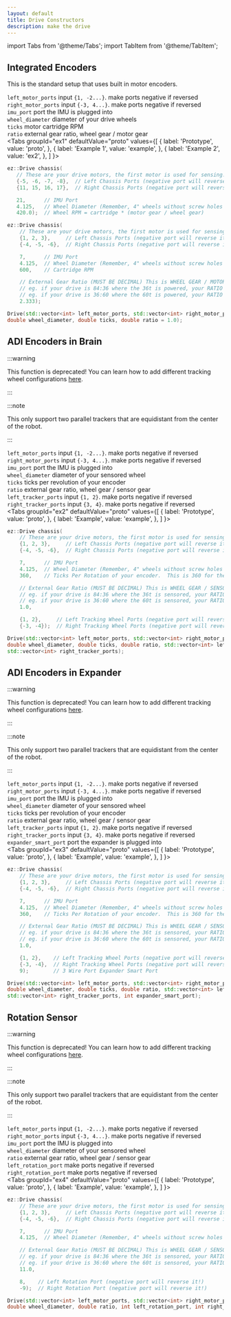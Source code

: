 ```yaml
---
layout: default
title: Drive Constructors
description: make the drive
---
```


import Tabs from '@theme/Tabs';
import TabItem from '@theme/TabItem';


## Integrated Encoders
This is the standard setup that uses built in motor encoders.    

`left_motor_ports` input `{1, -2...}`. make ports negative if reversed      
`right_motor_ports` input `{-3, 4...}`. make ports negative if reversed         
`imu_port` port the IMU is plugged into       
`wheel_diameter` diameter of your drive wheels      
`ticks` motor cartridge RPM   
`ratio` external gear ratio, wheel gear / motor gear       
<Tabs
  groupId="ex1"
  defaultValue="proto"
  values={[
    { label: 'Prototype',  value: 'proto', },
    { label: 'Example 1',  value: 'example', },
    { label: 'Example 2',  value: 'ex2', },
  ]
}>

<TabItem value="example">

 ```cpp
ez::Drive chassis(
    // These are your drive motors, the first motor is used for sensing!
    {-5, -6, -7, -8},  // Left Chassis Ports (negative port will reverse it!)
    {11, 15, 16, 17},  // Right Chassis Ports (negative port will reverse it!)

    21,      // IMU Port
    4.125,   // Wheel Diameter (Remember, 4" wheels without screw holes are actually 4.125!)
    420.0);  // Wheel RPM = cartridge * (motor gear / wheel gear)
```

</TabItem>


<TabItem value="ex2">

```cpp
ez::Drive chassis(
    // These are your drive motors, the first motor is used for sensing!
    {1, 2, 3},     // Left Chassis Ports (negative port will reverse it!)
    {-4, -5, -6},  // Right Chassis Ports (negative port will reverse it!)

    7,      // IMU Port
    4.125,  // Wheel Diameter (Remember, 4" wheels without screw holes are actually 4.125!)
    600,    // Cartridge RPM

    // External Gear Ratio (MUST BE DECIMAL) This is WHEEL GEAR / MOTOR GEAR
    // eg. if your drive is 84:36 where the 36t is powered, your RATIO would be 84/36 which is 2.333
    // eg. if your drive is 36:60 where the 60t is powered, your RATIO would be 36/60 which is 0.6
    2.333);
```

</TabItem>


<TabItem value="proto">

```cpp
Drive(std::vector<int> left_motor_ports, std::vector<int> right_motor_ports, int imu_port, 
double wheel_diameter, double ticks, double ratio = 1.0);
```

</TabItem>
</Tabs>






 


## ADI Encoders in Brain
:::warning

This function is deprecated!  You can learn how to add different tracking wheel configurations [here](ez-template-docs/tutorials/installation.md).

:::

:::note

This only support two parallel trackers that are equidistant from the center of the robot.  

:::

`left_motor_ports` input `{1, -2...}`. make ports negative if reversed      
`right_motor_ports` input `{-3, 4...}`. make ports negative if reversed         
`imu_port` port the IMU is plugged into       
`wheel_diameter` diameter of your sensored wheel       
`ticks` ticks per revolution of your encoder   
`ratio` external gear ratio, wheel gear / sensor gear      
`left_tracker_ports` input `{1, 2}`. make ports negative if reversed      
`right_tracker_ports` input `{3, 4}`. make ports negative if reversed      
<Tabs
  groupId="ex2"
  defaultValue="proto"
  values={[
    { label: 'Prototype',  value: 'proto', },
    { label: 'Example',  value: 'example', },
  ]
}>

<TabItem value="example">

```cpp
ez::Drive chassis(
    // These are your drive motors, the first motor is used for sensing!
    {1, 2, 3},     // Left Chassis Ports (negative port will reverse it!)
    {-4, -5, -6},  // Right Chassis Ports (negative port will reverse it!)

    7,      // IMU Port
    4.125,  // Wheel Diameter (Remember, 4" wheels without screw holes are actually 4.125!)
    360,    // Ticks Per Rotation of your encoder.  This is 360 for the red encoders

    // External Gear Ratio (MUST BE DECIMAL) This is WHEEL GEAR / SENSOR GEAR
    // eg. if your drive is 84:36 where the 36t is sensored, your RATIO would be 84/36 which is 2.333
    // eg. if your drive is 36:60 where the 60t is sensored, your RATIO would be 36/60 which is 0.6
    1.0,

    {1, 2},     // Left Tracking Wheel Ports (negative port will reverse it!)
    {-3, -4});  // Right Tracking Wheel Ports (negative port will reverse it!)
```

</TabItem>


<TabItem value="proto">

```cpp
Drive(std::vector<int> left_motor_ports, std::vector<int> right_motor_ports, int imu_port, 
double wheel_diameter, double ticks, double ratio, std::vector<int> left_tracker_ports,
std::vector<int> right_tracker_ports);
```

</TabItem>
</Tabs>






 


## ADI Encoders in Expander
:::warning

This function is deprecated!  You can learn how to add different tracking wheel configurations [here](ez-template-docs/tutorials/installation.md).

:::

:::note

This only support two parallel trackers that are equidistant from the center of the robot.  

:::

`left_motor_ports` input `{1, -2...}`. make ports negative if reversed      
`right_motor_ports` input `{-3, 4...}`. make ports negative if reversed         
`imu_port` port the IMU is plugged into       
`wheel_diameter` diameter of your sensored wheel       
`ticks` ticks per revolution of your encoder   
`ratio` external gear ratio, wheel gear / sensor gear      
`left_tracker_ports` input `{1, 2}`. make ports negative if reversed      
`right_tracker_ports` input `{3, 4}`. make ports negative if reversed     
`expander_smart_port` port the expander is plugged into   
<Tabs
  groupId="ex3"
  defaultValue="proto"
  values={[
    { label: 'Prototype',  value: 'proto', },
    { label: 'Example',  value: 'example', },
  ]
}>

<TabItem value="example">

```cpp
ez::Drive chassis(
    // These are your drive motors, the first motor is used for sensing!
    {1, 2, 3},     // Left Chassis Ports (negative port will reverse it!)
    {-4, -5, -6},  // Right Chassis Ports (negative port will reverse it!)

    7,      // IMU Port
    4.125,  // Wheel Diameter (Remember, 4" wheels without screw holes are actually 4.125!)
    360,    // Ticks Per Rotation of your encoder.  This is 360 for the red encoders

    // External Gear Ratio (MUST BE DECIMAL) This is WHEEL GEAR / SENSOR GEAR
    // eg. if your drive is 84:36 where the 36t is sensored, your RATIO would be 84/36 which is 2.333
    // eg. if your drive is 36:60 where the 60t is sensored, your RATIO would be 36/60 which is 0.6
    1.0,

    {1, 2},    // Left Tracking Wheel Ports (negative port will reverse it!)
    {-3, -4},  // Right Tracking Wheel Ports (negative port will reverse it!)
    9);        // 3 Wire Port Expander Smart Port
```

</TabItem>


<TabItem value="proto">

```cpp
Drive(std::vector<int> left_motor_ports, std::vector<int> right_motor_ports, int imu_port, 
double wheel_diameter, double ticks, double ratio, std::vector<int> left_tracker_ports, 
std::vector<int> right_tracker_ports, int expander_smart_port);
```

</TabItem>
</Tabs>







 


## Rotation Sensor 
:::warning

This function is deprecated!  You can learn how to add different tracking wheel configurations [here](ez-template-docs/tutorials/installation.md).

:::

:::note

This only support two parallel trackers that are equidistant from the center of the robot.  

:::

`left_motor_ports` input `{1, -2...}`. make ports negative if reversed      
`right_motor_ports` input `{-3, 4...}`. make ports negative if reversed         
`imu_port` port the IMU is plugged into       
`wheel_diameter` diameter of your sensored wheel       
`ratio` external gear ratio, wheel gear / sensor gear      
`left_rotation_port` make ports negative if reversed       
`right_rotation_port` make ports negative if reversed        
<Tabs
  groupId="ex4"
  defaultValue="proto"
  values={[
    { label: 'Prototype',  value: 'proto', },
    { label: 'Example',  value: 'example', },
  ]
}>

<TabItem value="example">

```cpp
ez::Drive chassis(
    // These are your drive motors, the first motor is used for sensing!
    {1, 2, 3},     // Left Chassis Ports (negative port will reverse it!)
    {-4, -5, -6},  // Right Chassis Ports (negative port will reverse it!)

    7,      // IMU Port
    4.125,  // Wheel Diameter (Remember, 4" wheels without screw holes are actually 4.125!)

    // External Gear Ratio (MUST BE DECIMAL) This is WHEEL GEAR / SENSOR GEAR
    // eg. if your drive is 84:36 where the 36t is sensored, your RATIO would be 84/36 which is 2.333
    // eg. if your drive is 36:60 where the 60t is sensored, your RATIO would be 36/60 which is 0.6
    11.0,

    8,    // Left Rotation Port (negative port will reverse it!)
    -9);  // Right Rotation Port (negative port will reverse it!)
```

</TabItem>


<TabItem value="proto">

```cpp
Drive(std::vector<int> left_motor_ports, std::vector<int> right_motor_ports, int imu_port, 
double wheel_diameter, double ratio, int left_rotation_port, int right_rotation_port);
```

</TabItem>
</Tabs>



